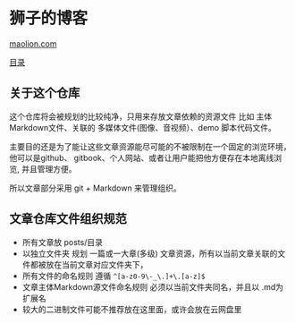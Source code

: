 # 狮子的博客 

[maolion.com](http://maolion.com)

[目录](./posts)

## 关于这个仓库

这个仓库将会被规划的比较纯净，只用来存放文章依赖的资源文件 比如 主体Markdown文件、关联的
多媒体文件(图像、音视频）、demo 脚本代码文件。

主要目的还是为了能让这些文章资源能尽可能的不被限制在一个固定的浏览环境，他可以是github、
gitbook、个人网站、或者让用户能把他方便存在本地离线浏览, 并且管理方便。

所以文章部分采用 git + Markdown 来管理组织。

## 文章仓库文件组织规范

- 所有文章放 posts/目录
- 以独立文件夹 规划 一篇或一大章(多级) 文章资源，所有以当前文章关联的文件都被放在当前文章对应文件夹下，
- 所有文件的命名规则 遵循 ```^[a-z0-9\-_\.]+\.[a-z]$```
- 文章主体Markdown源文件命名规则 必须以当前文件夹同名，并且以 .md为扩展名
- 较大的二进制文件可能不推荐放在这里面，或许会放在云网盘里
